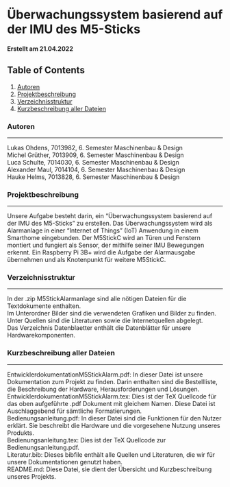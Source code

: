 # Überwachungssystem basierend auf der IMU des M5-Sticks

#### Erstellt am 21.04.2022

## Table of Contents
1. [Autoren](#autoren)
2. [Projektbeschreibung](#projektbeschreibung)
3. [Verzeichnisstruktur](#verzeichnisstruktur)
4. [Kurzbeschreibung aller Dateien](#kurzbeschreibung-aller-dateien)

### Autoren
***
Lukas Ohdens, 7013982, 6. Semester Maschinenbau & Design <br>
Michel Grüther, 7013909, 6. Semester Maschinenbau & Design <br>
Luca Schulte, 7014030, 6. Semester Maschinenbau & Design <br>
Alexander Maul, 7014104, 6. Semester Maschinenbau & Design <br>
Hauke Helms, 7013828, 6. Semester Maschinenbau & Design <br>

### Projektbeschreibung
***
Unsere Aufgabe besteht darin, ein “Überwachungssystem basierend auf der IMU des M5-Sticks” zu erstellen. 
Das Überwachungssystem wird als Alarmanlage in einer “Internet of Things” (IoT) Anwendung in einem Smarthome eingebunden. 
Der M5StickC wird an Türen und Fenstern montiert und fungiert als Sensor, der mithilfe seiner IMU Bewegungen erkennt.
Ein Raspberry Pi 3B+ wird die Aufgabe der Alarmausgabe übernehmen und als Knotenpunkt für weitere M5StickC.

### Verzeichnisstruktur
***
In der .zip M5StickAlarmanlage sind alle nötigen Dateien für die Textdokumente enthalten. <br>
Im Unterordner Bilder sind die verwendeten Grafiken und Bilder zu finden. <br>
Unter Quellen sind die Literaturen sowie die Internetquellen abgelegt. <br>
Das Verzeichnis Datenblaetter enthält die Datenblätter für unsere Hardwarekomponenten. <br>

### Kurzbeschreibung aller Dateien
***
EntwicklerdokumentationM5StickAlarm.pdf: In dieser Datei ist unsere Dokumentation zum Projekt zu finden. Darin enthalten sind die Bestellliste, die Beschreibung der Hardware, Herausforderungen und Lösungen. <br>
EntwicklerdokumentationM5StickAlarm.tex: Dies ist der TeX Quellcode für das oben aufgeführte .pdf Dokument mit gleichem Namen. Diese Datei ist Auschlaggebend für sämtliche Formatierungen. <br>
Bedienungsanleitung.pdf: In dieser Datei sind die Funktionen für den Nutzer erklärt. Sie beschreibt die Hardware und die vorgesehene Nutzung unseres Produkts. <br>
Bedienungsanleitung.tex: Dies ist der TeX Quellcode zur Bedienungsanleitung.pdf. <br>
Literatur.bib: Dieses bibfile enthält alle Quellen und Literaturen, die wir für unsere Dokumentationen genutzt haben. <br>
README.md: Diese Datei, sie dient der Übersicht und Kurzbeschreibung unseres Projekts. <br>
